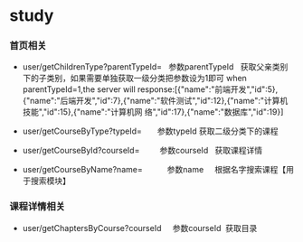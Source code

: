 # study  

### 首页相关  
* user/getChildrenType?parentTypeId=   参数parentTypeId   获取父亲类别下的子类别，如果需要单独获取一级分类把参数设为1即可
when parentTypeId=1,the server will response:[{"name":"前端开发","id":5},{"name":"后端开发","id":7},{"name":"软件测试","id":12},{"name":"计算机技能","id":15},{"name":"计算机网 络","id":17},{"name":"数据库","id":19}]

* user/getCourseByType?typeId=         参数typeId   获取二级分类下的课程

* user/getCourseById?courseId=         参数courseId   获取课程详情

* user/getCourseByName?name=           参数name     根据名字搜索课程【用于搜索模块】


### 课程详情相关  
* user/getChaptersByCourse?courseId     参数courseId  获取目录

